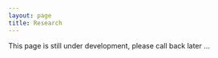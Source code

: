 ```yaml
---
layout: page
title: Research
---
```


This page is still under development, please call back later ...

<!-- To study human behaviour in interaction with other individuals, groups, organizations, markets, and the natural environment. 

(a) the economics of climate change adaptation; (b) connections between climate change policy and adaptation behaviours; and (c) behavioural economic analyses of other ecosystem issues.


Some current and future research themes being pursued within the lab include:

* Individual and collective behaviours with respect to the natural environment
* Contributions to public goods and free riding behaviour
* Distributional (fairness) preferences, self-serving bias, and equity-efficiency trade-offs
* Competitive tenders for non-priced goods
* Risk taking, risk sharing, incentives, and institutional context
* Natural resource management as a function of social interactions 
* Governance and individual behaviours
* Incentive design for heterogeneous behaviours
* Individual and group information exchange and collaboration
* Using insights from behavioural economics to facilitate communiction of climate science -->